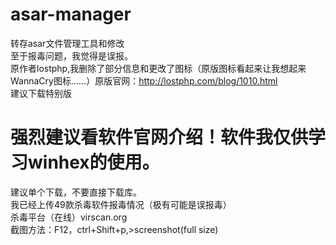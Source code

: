# asar-manager
转存asar文件管理工具和修改<br/>
至于报毒问题，我觉得是误报。<br/>
原作者lostphp,我删除了部分信息和更改了图标（原版图标看起来让我想起来WannaCry图标……）原版官网：http://lostphp.com/blog/1010.html<br/>
建议下载特别版<br/>
# 强烈建议看软件官网介绍！软件我仅供学习winhex的使用。<br/>
建议单个下载，不要直接下载库。<br/>
我已经上传49款杀毒软件报毒情况（极有可能是误报毒）<br/>
杀毒平台（在线）virscan.org<br/>
截图方法：F12，ctrl+Shift+p,>screenshot(full size)
